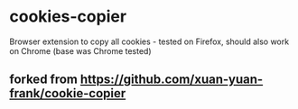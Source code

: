 # cookies-copier
Browser extension to copy all cookies - tested on Firefox, should also work on Chrome (base was Chrome tested)

## forked from https://github.com/xuan-yuan-frank/cookie-copier


